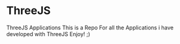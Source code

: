 # ThreeJS
ThreeJS Applications
 This is a Repo For all the Applications i have developed with ThreeJS Enjoy! ;)
